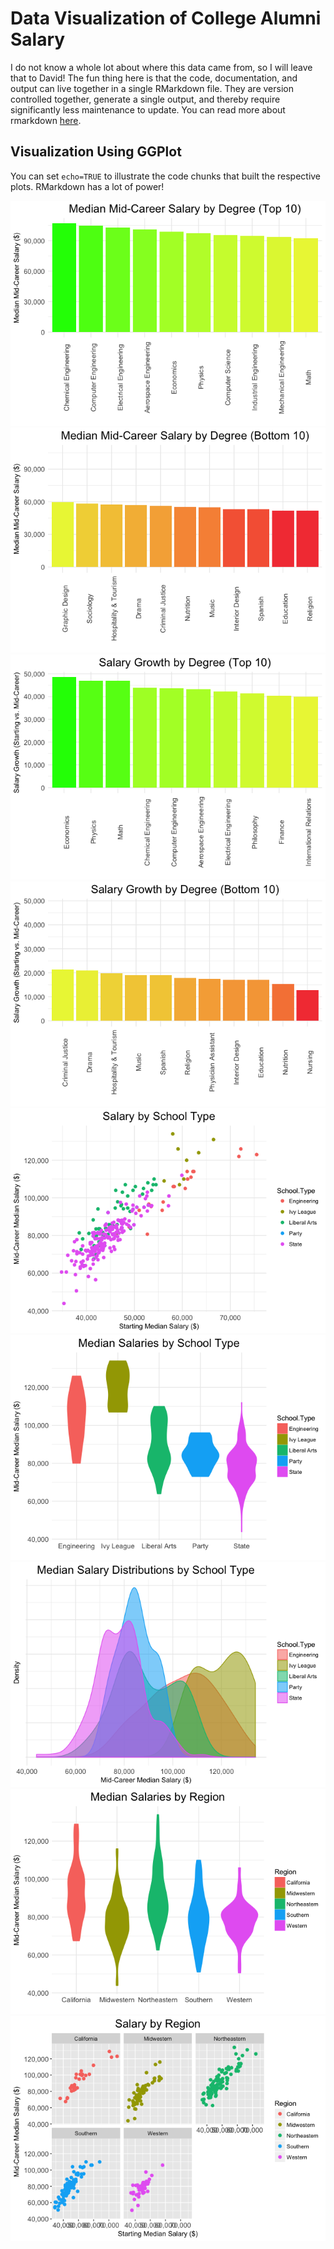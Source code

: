 Data Visualization of College Alumni Salary
================

I do not know a whole lot about where this data came from, so I will leave that to David! The fun thing here is that the code, documentation, and output can live together in a single RMarkdown file. They are version controlled together, generate a single output, and thereby require significantly less maintenance to update. You can read more about rmarkdown [here](http://rmarkdown.rstudio.com/).

Visualization Using GGPlot
--------------------------

You can set `echo=TRUE` to illustrate the code chunks that built the respective plots. RMarkdown has a lot of power!

![](data_viz_files/figure-markdown_github-ascii_identifiers/viz-1.png)![](data_viz_files/figure-markdown_github-ascii_identifiers/viz-2.png)![](data_viz_files/figure-markdown_github-ascii_identifiers/viz-3.png)![](data_viz_files/figure-markdown_github-ascii_identifiers/viz-4.png)![](data_viz_files/figure-markdown_github-ascii_identifiers/viz-5.png)![](data_viz_files/figure-markdown_github-ascii_identifiers/viz-6.png)![](data_viz_files/figure-markdown_github-ascii_identifiers/viz-7.png)![](data_viz_files/figure-markdown_github-ascii_identifiers/viz-8.png)![](data_viz_files/figure-markdown_github-ascii_identifiers/viz-9.png)
